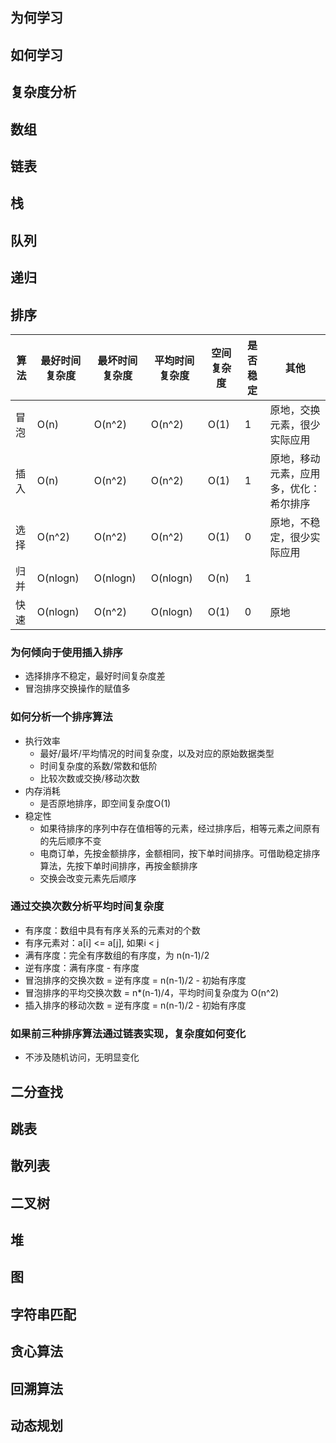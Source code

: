 
## 为何学习

## 如何学习

## 复杂度分析

## 数组

## 链表

## 栈

## 队列

## 递归

## 排序
| 算法 | 最好时间复杂度 | 最坏时间复杂度 | 平均时间复杂度 | 空间复杂度 | 是否稳定 | 其他 | 
| --- | --- | --- | --- | --- | --- |  --- |
| 冒泡 | O(n)     | O(n^2)   | O(n^2)   | O(1) | 1 | 原地，交换元素，很少实际应用 |
| 插入 | O(n)     | O(n^2)   | O(n^2)   | O(1) | 1 | 原地，移动元素，应用多，优化：希尔排序 |
| 选择 | O(n^2)   | O(n^2)   | O(n^2)   | O(1) | 0 | 原地，不稳定，很少实际应用 |
| 归并 | O(nlogn) | O(nlogn) | O(nlogn) | O(n) | 1 | | 
| 快速 | O(nlogn) | O(n^2)   | O(nlogn) | O(1) | 0 | 原地 |

### 为何倾向于使用插入排序
- 选择排序不稳定，最好时间复杂度差
- 冒泡排序交换操作的赋值多

### 如何分析一个排序算法
- 执行效率
    - 最好/最坏/平均情况的时间复杂度，以及对应的原始数据类型
    - 时间复杂度的系数/常数和低阶
    - 比较次数或交换/移动次数
- 内存消耗
    - 是否原地排序，即空间复杂度O(1)
- 稳定性
    - 如果待排序的序列中存在值相等的元素，经过排序后，相等元素之间原有的先后顺序不变
    - 电商订单，先按金额排序，金额相同，按下单时间排序。可借助稳定排序算法，先按下单时间排序，再按金额排序
    - 交换会改变元素先后顺序

### 通过交换次数分析平均时间复杂度
- 有序度：数组中具有有序关系的元素对的个数
- 有序元素对：a[i] <= a[j], 如果i < j
- 满有序度：完全有序数组的有序度，为 n(n-1)/2
- 逆有序度：满有序度 - 有序度
- 冒泡排序的交换次数 = 逆有序度 = n(n-1)/2 - 初始有序度
- 冒泡排序的平均交换次数 = n*(n-1)/4，平均时间复杂度为 O(n^2)
- 插入排序的移动次数 = 逆有序度 = n(n-1)/2 - 初始有序度

### 如果前三种排序算法通过链表实现，复杂度如何变化
- 不涉及随机访问，无明显变化

## 二分查找

## 跳表

## 散列表

## 二叉树

## 堆

## 图

## 字符串匹配

## 贪心算法

## 回溯算法

## 动态规划

